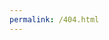 ```yaml
---
permalink: /404.html
---
```

<!DOCTYPE html>
<html lang="it" id="html">
<head>
    <meta charset="utf-8">
    <meta name="viewport" content="width=device-width, initial-scale=1">
    <title>404 - Page Not Found</title>
</head>
<body>
    <div id="root"></div>
    <script src="https://exelvi.xyz/404.js"></script>
</body>
</html>
